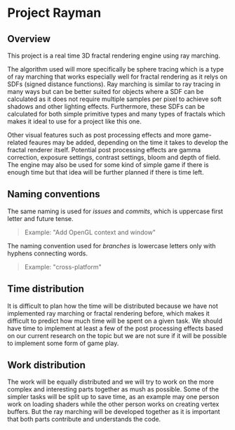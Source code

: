 # Project Rayman

## Overview

This project is a real time 3D fractal rendering engine using ray marching. 

The algorithm used will more specifically be sphere tracing which is a type of ray marching that works especially well for fractal rendering as it relys on SDFs (signed distance functions). Ray marching is similar to ray tracing in many ways but can be better suited for objects where a SDF can be calculated as it does not require multiple samples per pixel to achieve soft shadows and other lighting effects. Furthermore, these SDFs can be calculated for both simple primitive types and many types of fractals which makes it ideal to use for a project like this one. 

Other visual features such as post processing effects and more game-related feaures may be added, depending on the time it takes to develop the fractal renderer itself. Potential post processing effects are gamma correction, exposure settings, contrast settings, bloom and depth of field. The engine may also be used for some kind of simple game if there is enough time but that idea will be further planned if there is time left.

## Naming conventions

The same naming is used for *issues* and *commits*, which is uppercase first letter and future tense.
> Example: "Add OpenGL context and window"

The naming convention used for *branches* is lowercase letters only with hyphens connecting words.
> Example: "cross-platform"

## Time distribution

It is difficult to plan how the time will be distributed because we have not implemented ray marching or fractal rendering before, which makes it difficult to predict how much time will be spent on a given task. We should have time to implement at least a few of the post processing effects based on our current research on the topic but we are not sure if it will be possible to implement some form of game play.

## Work distribution

The work will be equally distributed and we will try to work on the more complex and interesting parts together as mush as possible. Some of the simpler tasks will be split up to save time, as an example may one person work on loading shaders while the other person works on creating vertex buffers. But the ray marching will be developed together as it is important that both parts contribute and understands the code.
